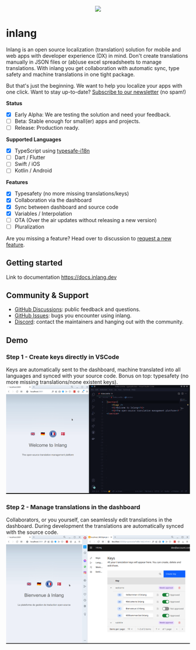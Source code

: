 <p align="center">
    <img width="500rem" src="https://raw.githubusercontent.com/inlang/inlang/main/assets/inlang-example.gif" />
</p>

# inlang

Inlang is an open source localization (translation) solution for mobile and web apps with developer experience (DX) in mind. Don't create translations manually in JSON files or (ab)use excel spreadsheets to manage translations. With inlang you get collaboration with automatic sync, type safety and machine translations in one tight package.

But that's just the beginning. We want to help you localize your apps with one click. Want to stay up-to-date? [Subscribe to our newsletter](https://cdn.forms-content.sg-form.com/e22e6493-370b-11ec-9784-62d300bd6ea3) (no spam!)

**Status**

- [x] Early Alpha: We are testing the solution and need your feedback.
- [ ] Beta: Stable enough for small(er) apps and projects.
- [ ] Release: Production ready.

**Supported Languages**

- [x] TypeScript using [typesafe-i18n](https://github.com/ivanhofer/typesafe-i18n)
- [ ] Dart / Flutter
- [ ] Swift / iOS
- [ ] Kotlin / Android

**Features**

- [x] Typesafety (no more missing translations/keys)
- [x] Collaboration via the dashboard
- [x] Sync between dashboard and source code
- [x] Variables / Interpolation
- [ ] OTA (Over the air updates without releasing a new version)
- [ ] Pluralization 

Are you missing a feature? Head over to discussion to [request a new feature](https://github.com/inlang/inlang/discussions).

## Getting started

Link to documentation
https://docs.inlang.dev

## Community & Support

- [GitHub Discussions](https://github.com/inlang/inlang/discussions): public feedback and questions.
- [GitHub Issues](https://github.com/inlang/inlang/issues): bugs you encounter using inlang.
- [Discord](https://discord.gg/CUkj4fgz5K): contact the maintainers and hanging out with the community.

## Demo

### Step 1 - Create keys directly in VSCode

Keys are automatically sent to the dashboard, machine translated into all languages and synced with your source code. Bonus on top: typesafety (no more missing translations/none existent keys).
![Create keys directly in VSCode which are automatically sent to the dashboard and injected into the code](./assets/step1.gif)

### Step 2 - Manage translations in the dashboard

Collaborators, or you yourself, can seamlessly edit translations in the dashboard. During development the translations are automatically synced with the source code.
![Editing and syncing translations from the dashboard to source code](./assets/step2.gif)
